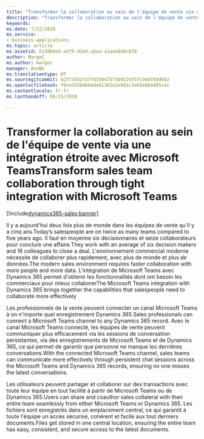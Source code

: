 ```yaml
---
title: "Transformer la collaboration au sein de l'équipe de vente via une intégration étroite avec Microsoft Teams"
description: "Transformer la collaboration au sein de l'équipe de vente via une intégration étroite avec Microsoft Teams"
keywords: 
ms.date: 7/22/2018
ms.service:
- business-applications
ms.topic: article
ms.assetid: 5138b6e5-ad75-42e8-a5ea-a1aee0d0c870
author: MargoC
ms.author: margoc
manager: AnnBe
ms.translationtype: HT
ms.sourcegitcommit: 62ff356275ffd55047573b9224fb7c94df8dd602
ms.openlocfilehash: f9ce1b3646bede01362e2e9d1c3a93e8be405cec
ms.contentlocale: fr-fr
ms.lasthandoff: 08/15/2018

---
```


# <a name="transform-sales-team-collaboration-through-tight-integration-with-microsoft-teams"></a><span data-ttu-id="6f675-103">Transformer la collaboration au sein de l'équipe de vente via une intégration étroite avec Microsoft Teams</span><span class="sxs-lookup"><span data-stu-id="6f675-103">Transform sales team collaboration through tight integration with Microsoft Teams</span></span>

[!include[dynamics365-sales banner](../includes/dynamics365-sales.md)]




<span data-ttu-id="6f675-104">Il y a aujourd'hui deux fois plus de monde dans les équipes de vente qu'il y a cinq ans.</span><span class="sxs-lookup"><span data-stu-id="6f675-104">Today’s salespeople are on twice as many teams compared to five years ago.</span></span> <span data-ttu-id="6f675-105">Il faut en moyenne six décisionnaires et seize collaborateurs pour conclure une affaire.</span><span class="sxs-lookup"><span data-stu-id="6f675-105">They work with an average of six decision makers and 16 colleagues to close a deal.</span></span> <span data-ttu-id="6f675-106">L'environnement commercial moderne nécessite de collaborer plus rapidement, avec plus de monde et plus de données.</span><span class="sxs-lookup"><span data-stu-id="6f675-106">The modern sales environment requires faster collaboration with more people and more data.</span></span> <span data-ttu-id="6f675-107">L'intégration de Microsoft Teams avec Dynamics 365 permet d'obtenir les fonctionnalités dont ont besoin les commerciaux pour mieux collaborer</span><span class="sxs-lookup"><span data-stu-id="6f675-107">The Microsoft Teams integration with Dynamics 365 brings together the capabilities that salespeople need to collaborate more effectively</span></span>
 
<span data-ttu-id="6f675-108">Les professionnels de la vente peuvent connecter un canal Microsoft Teams à un n'importe quel enregistrement Dynamics 365.</span><span class="sxs-lookup"><span data-stu-id="6f675-108">Sales professionals can connect a Microsoft Teams channel to any Dynamics 365 record.</span></span> <span data-ttu-id="6f675-109">Avec le canal Microsoft Teams connecté, les équipes de vente peuvent communiquer plus efficacement via les sessions de conversation persistantes, via des enregistrements de Microsoft Teams et de Dynamics 365, ce qui permet de garantir que personne ne manque les dernières conversations.</span><span class="sxs-lookup"><span data-stu-id="6f675-109">With the connected Microsoft Teams channel, sales teams can communicate more effectively through persistent chat sessions across the Microsoft Teams and Dynamics 365 records, ensuring no one misses the latest conversations.</span></span> 
 
<span data-ttu-id="6f675-110">Les utilisateurs peuvent partager et collaborer sur des transactions avec toute leur équipe en tout facilité à partir de Microsoft Teams ou de Dynamics 365.</span><span class="sxs-lookup"><span data-stu-id="6f675-110">Users can share and coauthor sales collateral with their entire team seamlessly from either Microsoft Teams or Dynamics 365.</span></span> <span data-ttu-id="6f675-111">Les fichiers sont enregistrés dans un emplacement central, ce qui garantit à toute l'équipe un accès sécurisé, cohérent et facile aux tout derniers documents.</span><span class="sxs-lookup"><span data-stu-id="6f675-111">Files get stored in one central location, ensuring the entire team has easy, consistent, and secure access to the latest documents.</span></span> 


